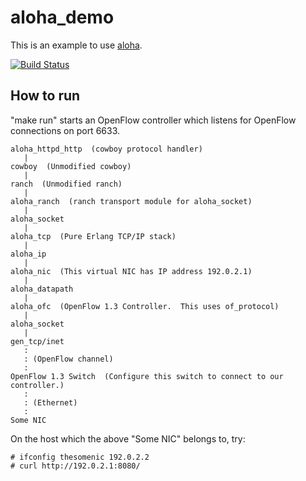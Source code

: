 aloha_demo
==========

This is an example to use [aloha](https://github.com/yamt/aloha).

[![Build Status](https://travis-ci.org/yamt/aloha_demo.png?branch=master)](https://travis-ci.org/yamt/aloha_demo)

How to run
----------

"make run" starts an OpenFlow controller which listens for OpenFlow
connections on port 6633.

    aloha_httpd_http  (cowboy protocol handler)
       |
    cowboy  (Unmodified cowboy)
       |
    ranch  (Unmodified ranch)
       |
    aloha_ranch  (ranch transport module for aloha_socket)
       |
    aloha_socket
       |
    aloha_tcp  (Pure Erlang TCP/IP stack)
       |
    aloha_ip
       |
    aloha_nic  (This virtual NIC has IP address 192.0.2.1)
       |
    aloha_datapath
       |
    aloha_ofc  (OpenFlow 1.3 Controller.  This uses of_protocol)
       |
    aloha_socket
       |
    gen_tcp/inet
       :
       : (OpenFlow channel)
       :
    OpenFlow 1.3 Switch  (Configure this switch to connect to our controller.)
       :
       : (Ethernet)
       :
    Some NIC

On the host which the above "Some NIC" belongs to, try:

    # ifconfig thesomenic 192.0.2.2
    # curl http://192.0.2.1:8080/
